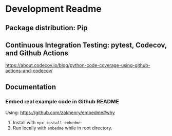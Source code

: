 # Development Readme

## Package distribution: Pip 

## Continuous Integration Testing: pytest, Codecov, and Github Actions

https://about.codecov.io/blog/python-code-coverage-using-github-actions-and-codecov/

## Documentation

### Embed real example code in Github README

Using:
https://github.com/zakhenry/embedme#why

1. Install with `npx install embedme`
2. Run locally with `embedme` while in root directory.
